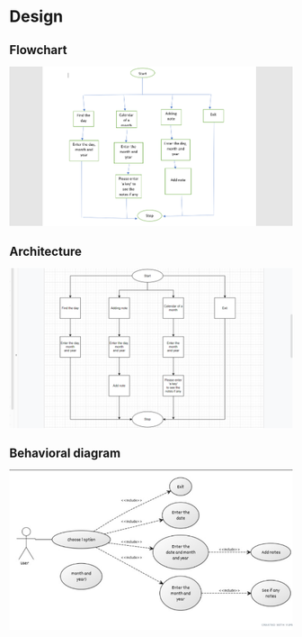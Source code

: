 # Design

 ## Flowchart
  ![Flowchart](https://github.com/sowmyavnaik/sowmyavnaik-M1_ProjectGoal_Application/blob/main/2_Architecture/Flowchart.png)

 ## Architecture
  ![Architecture](https://github.com/sowmyavnaik/sowmyavnaik-M1_ProjectGoal_Application/blob/main/2_Architecture/Architecture.png)

 ## Behavioral diagram
  ![Behavioral diagram](https://github.com/sowmyavnaik/sowmyavnaik-M1_ProjectGoal_Application/blob/main/2_Architecture/Behavioral%20diagram.png)
